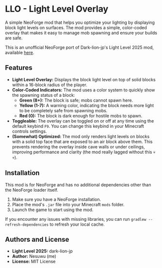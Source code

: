 # LLO - Light Level Overlay

A simple NeoForge mod that helps you optimize your lighting by displaying block light levels on surfaces. The mod provides a simple, color-coded overlay that makes it easy to manage mob spawning and ensure your builds are safe.

This is an unofficial NeoForge port of Dark-lion-jp's Light Level 2025 mod, available [here](https://github.com/dark-lion-jp/light-level-2025).

## Features

* **Light Level Overlay:** Displays the block light level on top of solid blocks within a 16-block radius of the player.
* **Color-Coded Indicators:** The mod uses a color system to quickly show the spawning status of a block:
    * **Green (8+):** The block is safe; mobs cannot spawn here.
    * **Yellow (1-7):** A warning color, indicating the block needs more light to be completely safe from spawning mobs.
    * **Red (0):** The block is dark enough for hostile mobs to spawn.
* **Toggleable:** The overlay can be toggled on or off at any time using the default keybind `F9`. You can change this keybind in your Minecraft controls settings.
* **(Somewhat) Optimized:** The mod only renders light levels on blocks with a solid top face that are exposed to an air block above them. This prevents rendering the overlay inside cave walls or under ceilings, improving performance and clarity (the mod really lagged without this 💀💀).

## Installation

This mod is for NeoForge and has no additional dependencies other than the NeoForge loader itself.

1.  Make sure you have a NeoForge installation.
2.  Place the mod's `.jar` file into your Minecraft `mods` folder.
3.  Launch the game to start using the mod.

If you encounter any issues with missing libraries, you can run `gradlew --refresh-dependencies` to refresh your local cache.

## Authors and License

* **Light Level 2025:** dark-lion-jp
* **Author:** Nesuwu (me)
* **License:** MIT License
